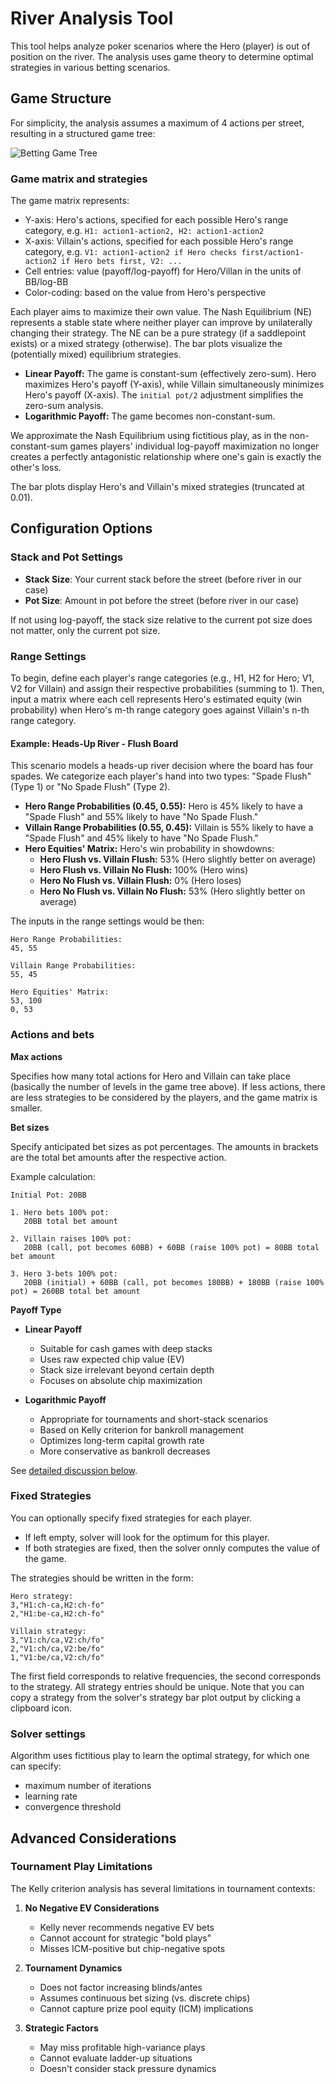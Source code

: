 # River Analysis Tool

This tool helps analyze poker scenarios where the Hero (player) is out of position on the river. The analysis uses game theory to determine optimal strategies in various betting scenarios.

## Game Structure

For simplicity, the analysis assumes a maximum of 4 actions per street, resulting in a structured game tree:

![Betting Game Tree](/river/assets/game_tree.svg)

### Game matrix and strategies

The game matrix represents:
- Y-axis: Hero's actions, specified for each possible Hero's range category, e.g. `H1: action1-action2, H2: action1-action2`
- X-axis: Villain's actions, specified for each possible Hero's range category, e.g. `V1: action1-action2 if Hero checks first/action1-action2 if Hero bets first, V2: ...`
- Cell entries: value (payoff/log-payoff) for Hero/Villan in the units of BB/log-BB
- Color-coding: based on the value from Hero's perspective

Each player aims to maximize their own value. The Nash Equilibrium (NE) represents a stable state where neither player can improve by unilaterally changing their strategy. The NE can be a pure strategy (if a saddlepoint exists) or a mixed strategy (otherwise). The bar plots visualize the (potentially mixed) equilibrium strategies.

*   **Linear Payoff:** The game is constant-sum (effectively zero-sum). Hero maximizes Hero's payoff (Y-axis), while Villain simultaneously minimizes Hero's payoff (X-axis). The `initial pot/2` adjustment simplifies the zero-sum analysis.
*   **Logarithmic Payoff:** The game becomes non-constant-sum.

We approximate the Nash Equilibrium using fictitious play, as in the non-constant-sum games players' individual log-payoff maximization no longer creates a perfectly antagonistic relationship where one's gain is exactly the other's loss.

The bar plots display Hero's and Villain's mixed strategies (truncated at 0.01).

## Configuration Options

### Stack and Pot Settings
- **Stack Size**: Your current stack before the street (before river in our case)
- **Pot Size**: Amount in pot before the street (before river in our case)

If not using log-payoff, the stack size relative to the current pot size does not matter, only the current pot size.

### Range Settings

To begin, define each player's range categories (e.g., H1, H2 for Hero; V1, V2 for Villain) and assign their respective probabilities (summing to 1). Then, input a matrix where each cell represents Hero's estimated equity (win probability) when Hero's m-th range category goes against Villain's n-th range category.

#### Example: Heads-Up River - Flush Board

This scenario models a heads-up river decision where the board has four spades. We categorize each player's hand into two types: "Spade Flush" (Type 1) or "No Spade Flush" (Type 2).

*   **Hero Range Probabilities (0.45, 0.55):** Hero is 45% likely to have a "Spade Flush" and 55% likely to have "No Spade Flush."
*   **Villain Range Probabilities (0.55, 0.45):** Villain is 55% likely to have a "Spade Flush" and 45% likely to have "No Spade Flush."
*   **Hero Equities' Matrix:** Hero's win probability in showdowns:
    *   **Hero Flush vs. Villain Flush:** 53% (Hero slightly better on average)
    *   **Hero Flush vs. Villain No Flush:** 100% (Hero wins)
    *   **Hero No Flush vs. Villain Flush:** 0% (Hero loses)
    *   **Hero No Flush vs. Villain No Flush:** 53% (Hero slightly better on average)

The inputs in the range settings would be then:

```
Hero Range Probabilities:
45, 55

Villain Range Probabilities:
55, 45

Hero Equities' Matrix:
53, 100
0, 53
```

### Actions and bets

**Max actions**

Specifies how many total actions for Hero and Villain can take place (basically the number of levels in the game tree above). If less actions, there are less strategies to be considered by the players, and the game matrix is smaller.

**Bet sizes**

Specify anticipated bet sizes as pot percentages. The amounts in brackets are the total bet amounts after the respective action.

Example calculation:
```
Initial Pot: 20BB

1. Hero bets 100% pot: 
   20BB total bet amount

2. Villain raises 100% pot:
   20BB (call, pot becomes 60BB) + 60BB (raise 100% pot) = 80BB total bet amount

3. Hero 3-bets 100% pot:
   20BB (initial) + 60BB (call, pot becomes 180BB) + 180BB (raise 100% pot) = 260BB total bet amount
```

**Payoff Type**

* **Linear Payoff**
   - Suitable for cash games with deep stacks
   - Uses raw expected chip value (EV)
   - Stack size irrelevant beyond certain depth
   - Focuses on absolute chip maximization

* **Logarithmic Payoff**
   - Appropriate for tournaments and short-stack scenarios
   - Based on Kelly criterion for bankroll management
   - Optimizes long-term capital growth rate
   - More conservative as bankroll decreases

See [detailed discussion below](#advanced-considerations).

### Fixed Strategies

You can optionally specify fixed strategies for each player.
* If left empty, solver will look for the optimum for this player.
* If both strategies are fixed, then the solver onnly computes the value of the game.

The strategies should be written in the form:

```
Hero strategy:
3,"H1:ch-ca,H2:ch-fo"
2,"H1:be-ca,H2:ch-fo"

Villain strategy:
3,"V1:ch/ca,V2:ch/fo"
2,"V1:ch/ca,V2:be/fo"
1,"V1:be/ca,V2:ch/fo"
```

The first field corresponds to relative frequencies, the second corresponds to the strategy. All strategy entries should be unique. Note that you can copy a strategy from the solver's strategy bar plot output by clicking a clipboard icon.

### Solver settings

Algorithm uses fictitious play to learn the optimal strategy, for which one can specify:
* maximum number of iterations
* learning rate
* convergence threshold

## Advanced Considerations

### Tournament Play Limitations

The Kelly criterion analysis has several limitations in tournament contexts:

1. **No Negative EV Considerations**
   - Kelly never recommends negative EV bets
   - Cannot account for strategic "bold plays"
   - Misses ICM-positive but chip-negative spots

2. **Tournament Dynamics**
   - Does not factor increasing blinds/antes
   - Assumes continuous bet sizing (vs. discrete chips)
   - Cannot capture prize pool equity (ICM) implications

3. **Strategic Factors**
   - May miss profitable high-variance plays
   - Cannot evaluate ladder-up situations
   - Doesn't consider stack pressure dynamics
